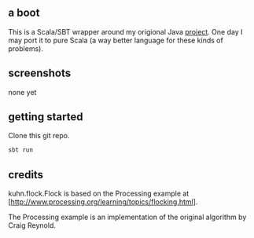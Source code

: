 ## a boot

This is a Scala/SBT wrapper around my origional Java [project](http://code.google.com/p/kuhn/). One day I may port it to pure Scala (a way better language for these kinds of problems).

## screenshots

none yet

## getting started

Clone this git repo.

``` bash
sbt run
```

## credits

kuhn.flock.Flock is based on the Processing example at
[http://www.processing.org/learning/topics/flocking.html].

The Processing example is an implementation of the original
algorithm by Craig Reynold.
